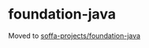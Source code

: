 # foundation-java

Moved to [soffa-projects/foundation-java](https://github.com/soffa-projects/foundation-java)
